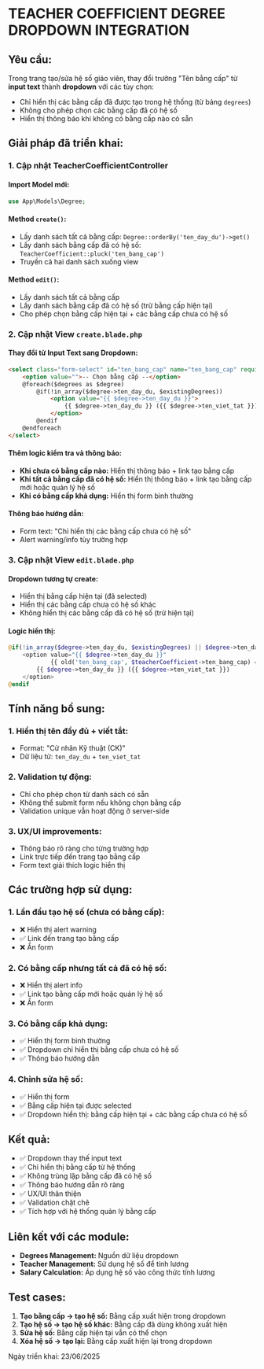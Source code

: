 # TEACHER COEFFICIENT DEGREE DROPDOWN INTEGRATION

## Yêu cầu:
Trong trang tạo/sửa hệ số giáo viên, thay đổi trường "Tên bằng cấp" từ **input text** thành **dropdown** với các tùy chọn:
- Chỉ hiển thị các bằng cấp đã được tạo trong hệ thống (từ bảng `degrees`)
- Không cho phép chọn các bằng cấp đã có hệ số
- Hiển thị thông báo khi không có bằng cấp nào có sẵn

## Giải pháp đã triển khai:

### 1. Cập nhật TeacherCoefficientController

#### Import Model mới:
```php
use App\Models\Degree;
```

#### Method `create()`:
- Lấy danh sách tất cả bằng cấp: `Degree::orderBy('ten_day_du')->get()`
- Lấy danh sách bằng cấp đã có hệ số: `TeacherCoefficient::pluck('ten_bang_cap')`
- Truyền cả hai danh sách xuống view

#### Method `edit()`:
- Lấy danh sách tất cả bằng cấp
- Lấy danh sách bằng cấp đã có hệ số (trừ bằng cấp hiện tại)
- Cho phép chọn bằng cấp hiện tại + các bằng cấp chưa có hệ số

### 2. Cập nhật View `create.blade.php`

#### Thay đổi từ Input Text sang Dropdown:
```html
<select class="form-select" id="ten_bang_cap" name="ten_bang_cap" required>
    <option value="">-- Chọn bằng cấp --</option>
    @foreach($degrees as $degree)
        @if(!in_array($degree->ten_day_du, $existingDegrees))
            <option value="{{ $degree->ten_day_du }}">
                {{ $degree->ten_day_du }} ({{ $degree->ten_viet_tat }})
            </option>
        @endif
    @endforeach
</select>
```

#### Thêm logic kiểm tra và thông báo:
- **Khi chưa có bằng cấp nào:** Hiển thị thông báo + link tạo bằng cấp
- **Khi tất cả bằng cấp đã có hệ số:** Hiển thị thông báo + link tạo bằng cấp mới hoặc quản lý hệ số
- **Khi có bằng cấp khả dụng:** Hiển thị form bình thường

#### Thông báo hướng dẫn:
- Form text: "Chỉ hiển thị các bằng cấp chưa có hệ số"
- Alert warning/info tùy trường hợp

### 3. Cập nhật View `edit.blade.php`

#### Dropdown tương tự create:
- Hiển thị bằng cấp hiện tại (đã selected)
- Hiển thị các bằng cấp chưa có hệ số khác
- Không hiển thị các bằng cấp đã có hệ số (trừ hiện tại)

#### Logic hiển thị:
```php
@if(!in_array($degree->ten_day_du, $existingDegrees) || $degree->ten_day_du == $teacherCoefficient->ten_bang_cap)
    <option value="{{ $degree->ten_day_du }}" 
            {{ old('ten_bang_cap', $teacherCoefficient->ten_bang_cap) == $degree->ten_day_du ? 'selected' : '' }}>
        {{ $degree->ten_day_du }} ({{ $degree->ten_viet_tat }})
    </option>
@endif
```

## Tính năng bổ sung:

### 1. Hiển thị tên đầy đủ + viết tắt:
- Format: "Cử nhân Kỹ thuật (CK)" 
- Dữ liệu từ: `ten_day_du` + `ten_viet_tat`

### 2. Validation tự động:
- Chỉ cho phép chọn từ danh sách có sẵn
- Không thể submit form nếu không chọn bằng cấp
- Validation unique vẫn hoạt động ở server-side

### 3. UX/UI improvements:
- Thông báo rõ ràng cho từng trường hợp
- Link trực tiếp đến trang tạo bằng cấp
- Form text giải thích logic hiển thị

## Các trường hợp sử dụng:

### 1. Lần đầu tạo hệ số (chưa có bằng cấp):
- ❌ Hiển thị alert warning
- ✅ Link đến trang tạo bằng cấp
- ❌ Ẩn form

### 2. Có bằng cấp nhưng tất cả đã có hệ số:
- ❌ Hiển thị alert info
- ✅ Link tạo bằng cấp mới hoặc quản lý hệ số
- ❌ Ẩn form

### 3. Có bằng cấp khả dụng:
- ✅ Hiển thị form bình thường
- ✅ Dropdown chỉ hiển thị bằng cấp chưa có hệ số
- ✅ Thông báo hướng dẫn

### 4. Chỉnh sửa hệ số:
- ✅ Hiển thị form
- ✅ Bằng cấp hiện tại được selected
- ✅ Dropdown hiển thị: bằng cấp hiện tại + các bằng cấp chưa có hệ số

## Kết quả:
- ✅ Dropdown thay thế input text
- ✅ Chỉ hiển thị bằng cấp từ hệ thống
- ✅ Không trùng lặp bằng cấp đã có hệ số
- ✅ Thông báo hướng dẫn rõ ràng
- ✅ UX/UI thân thiện
- ✅ Validation chặt chẽ
- ✅ Tích hợp với hệ thống quản lý bằng cấp

## Liên kết với các module:
- **Degrees Management:** Nguồn dữ liệu dropdown
- **Teacher Management:** Sử dụng hệ số để tính lương
- **Salary Calculation:** Áp dụng hệ số vào công thức tính lương

## Test cases:
1. **Tạo bằng cấp → tạo hệ số:** Bằng cấp xuất hiện trong dropdown
2. **Tạo hệ số → tạo hệ số khác:** Bằng cấp đã dùng không xuất hiện
3. **Sửa hệ số:** Bằng cấp hiện tại vẫn có thể chọn
4. **Xóa hệ số → tạo lại:** Bằng cấp xuất hiện lại trong dropdown

Ngày triển khai: 23/06/2025
